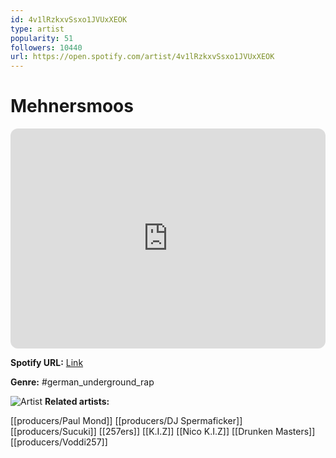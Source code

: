 ```yaml
---
id: 4v1lRzkxvSsxo1JVUxXEOK
type: artist
popularity: 51
followers: 10440
url: https://open.spotify.com/artist/4v1lRzkxvSsxo1JVUxXEOK
---
```

# Mehnersmoos

<iframe style="border-radius:12px" src="https://open.spotify.com/embed/artist/4v1lRzkxvSsxo1JVUxXEOK" width="100%" height="352" frameBorder="0" allowfullscreen="" allow="autoplay; clipboard-write; encrypted-media; fullscreen; picture-in-picture" loading="lazy"></iframe>

**Spotify URL:** [Link](https://open.spotify.com/artist/4v1lRzkxvSsxo1JVUxXEOK)

**Genre:**  #german_underground_rap

![Artist](https://i.scdn.co/image/ab6761610000e5ebb3661984c5ff12a2825599a6)
**Related artists:**

[[producers/Paul Mond]]
[[producers/DJ Spermaficker]]
[[producers/Sucuki]]
[[257ers]]
[[K.I.Z]]
[[Nico K.I.Z]]
[[Drunken Masters]]
[[producers/Voddi257]]
